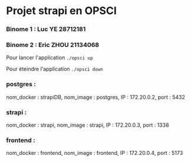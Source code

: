 # Projet strapi en OPSCI

### Binome 1 : Luc YE 28712181
### Binome 2 : Eric ZHOU 21134068

Pour lancer l'application `./opsci up`

Pour éteindre l'application `./opsci down`

### postgres :
 nom_docker : strapiDB,
 nom_image : postgres,
 IP : 172.20.0.2,
 port : 5432

### strapi :
 nom_docker : strapi,
 nom_image : strapi,
 IP : 172.20.0.3,
 port : 1338

### frontend :
 nom_docker : frontend,
 nom_image : frontend,
 IP : 172.20.0.4,
 port : 5173
